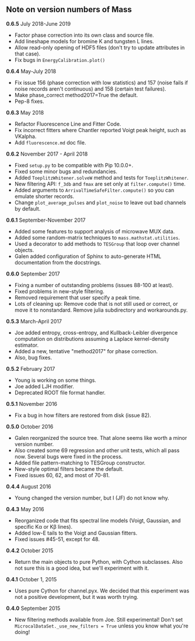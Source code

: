 ## Note on version numbers of Mass

**0.6.5** July 2018-June 2019
* Factor phase correction into its own class and source file.
* Add lineshape models for bromine K and tungsten L lines.
* Allow read-only opening of HDF5 files (don't try to update attributes in that case).
* Fix bugs in `EnergyCalibration.plot()`

**0.6.4** May-July 2018  
* Fix issue 156 (phase correction with low statistics) and 157 (noise fails if noise records aren't continuous) and 158 (certain test failures).  
* Make phase_correct method2017=True the default.  
* Pep-8 fixes.

**0.6.3** May 2018  
* Refactor Fluorescence Line and Fitter Code.  
* Fix incorrect fitters where Chantler reported Voigt peak height, such as VKalpha.  
* Add `fluorescence.md` doc file.

**0.6.2** November 2017 - April 2018  
* Fixed `setup.py` to be compatible with Pip 10.0.0+.  
* Fixed some minor bugs and redundancies.  
* Added `ToeplitzWhitener.solveW` method and tests for `ToeplitzWhitener`.    
* New filtering API: `f_3db` and `fmax` are set only at `filter.compute()` time.    
* Added arguments to `ArrivalTimeSafeFilter.compute()` so you can emulate shorter records.  
* Change `plot_average_pulses` and `plot_noise` to leave out bad channels by default.  

**0.6.1** September-November 2017    
* Added some features to support analysis of microwave MUX data.  
* Added some random-matrix techniques to `mass.mathstat.utilities`.  
* Used a decorator to add methods to `TESGroup` that loop over channel objects.  
* Galen added configuration of Sphinx to auto-generate HTML documentation from the docstrings.  

**0.6.0** September 2017  
* Fixing a number of outstanding problems (issues 88-100 at least).  
* Fixed problems in new-style filtering.  
* Removed requirement that user specify a peak time.  
* Lots of cleaning up: Remove code that is not still used or correct, or move it to nonstandard. Remove julia subdirectory and workarounds.py.

**0.5.3** March-April 2017  
* Joe added entropy, cross-entropy, and Kullback-Leibler divergence computation on distributions assuming a Laplace kernel-density estimator.  
* Added a new, tentative "method2017" for phase correction.  
* Also, bug fixes.

**0.5.2** February 2017  
* Young is working on some things.  
* Joe added LJH modifier.  
* Deprecated ROOT file format handler.  

**0.5.1** November 2016  
* Fix a bug in how filters are restored from disk (issue 82).

**0.5.0** October 2016  
* Galen reorganized the source tree. That alone seems like worth a minor version number.  
* Also created some 69 regression and other unit tests, which all pass now. Several bugs were fixed in the process.  
* Added file pattern-matching to TESGroup constructor.  
* New-style optimal filters became the default.
* Fixed issues 60, 62, and most of 70-81.

**0.4.4** August 2016  
* Young changed the version number, but I (JF) do not know why.

**0.4.3** May 2016  
* Reorganized code that fits spectral line models (Voigt, Gaussian, and specific K&alpha; or K&beta; lines).  
* Added low-E tails to the Voigt and Gaussian fitters.  
* Fixed issues #45-51, except for 48.

**0.4.2** October 2015  
* Return the main objects to pure Python, with Cython subclasses. Also not sure this is a good idea, but we'll experiment with it.

**0.4.1** October 1, 2015   
* Uses pure Cython for channel.pyx. We decided that this experiment was not a positive development, but it was worth trying.

**0.4.0** September 2015  
* New filtering methods available from Joe. Still experimental! Don't set ```MicrocalDataSet._use_new_filters = True``` unless you know what you're doing!
